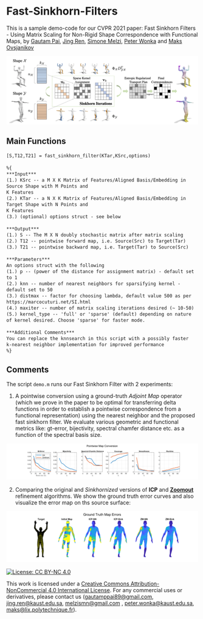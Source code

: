 # Fast-Sinkhorn-Filters

This is a sample demo-code for our CVPR 2021 paper: Fast Sinkhorn Filters - Using Matrix Scaling for Non-Rigid Shape Correspondence with Functional Maps, by [Gautam Pai](https://sites.google.com/view/paigautam/home), [Jing Ren](https://ren-jing.com/), [Simone Melzi](https://sites.google.com/site/melzismn/), [Peter Wonka](http://peterwonka.net/) and [Maks Ovsjanikov](http://www.lix.polytechnique.fr/~maks/)

![Alt text](Figures/Teaser_Sinkhorn.png?raw=true)
## Main Functions

```
[S,T12,T21] = fast_sinkhorn_filter(KTar,KSrc,options)

%{
***Input***
(1.) KSrc -- a M X K Matrix of Features/Aligned Basis/Embedding in Source Shape with M Points and
K Features
(2.) KTar -- a N X K Matrix of Features/Aligned Basis/Embedding in Target Shape with N Points and
K Features
(3.) (optional) options struct - see below

***Output*** 
(1.) S -- The M X N doubly stochastic matrix after matrix scaling 
(2.) T12 -- pointwise forward map, i.e. Source(Src) to Target(Tar) 
(3.) T21 -- pointwise backward map, i.e. Target(Tar) to Source(Src)

***Parameters***
An options struct with the following
(1.) p -- (power of the distance for assignment matrix) - default set to 1
(2.) knn -- number of nearest neighbors for sparsifying kernel - default set to 50
(3.) distmax -- factor for choosing lambda, default value 500 as per https://marcocuturi.net/SI.html
(4.) maxiter -- number of matrix scaling iterations desired (~ 10-50)
(5.) kernel_type -- 'full' or 'sparse' (default) depending on nature of kernel desired. Choose 'sparse' for faster mode. 

***Additional Comments*** 
You can replace the knnsearch in this script with a possibly faster
k-nearest neighbor implementation for improved performance
%}
```

## Comments

The script ```demo.m``` runs our Fast Sinkhorn Filter with 2 experiments:
  
 1. A pointwise conversion using a ground-truth *Adjoint Map* operator (which we prove in the paper to be optimal for transferring delta functions in order to establish a pointwise correspondence from a functional representation) using the nearest neighbor and the proposed fast sinkhorn filter. We evaluate various geometric and functional metrics like: gt-error, bijectivity, spectral chamfer distance etc. as a function of the spectral basis size.
<img src="Figures/metric.png" width="900">
  
 2. Comparing the original and *Sinkhornized* versions of **ICP** and [**Zoomout**](https://github.com/llorz/SGA19_zoomOut) refinement algorithms. We show the ground truth error curves and also visualize the error map on ths source surface:
   <img src="Figures/map_err.png" width="900">
 

[![License: CC BY-NC 4.0](https://img.shields.io/badge/License-CC%20BY--NC%204.0-lightgrey.svg)](https://creativecommons.org/licenses/by-nc/4.0/)

This work is licensed under a [Creative Commons Attribution-NonCommercial 4.0 International License](http://creativecommons.org/licenses/by-nc/4.0/). For any commercial uses or derivatives, please contact us (gautamppai89@gmail.com, jing.ren@kaust.edu.sa, melzismn@gmail.com , peter.wonka@kaust.edu.sa, maks@lix.polytechnique.fr).


